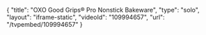 {
    "title": "OXO Good Grips&reg; Pro Nonstick Bakeware",
    "type": "solo",
    "layout": "iframe-static",
    "videoId": "109994657",
    "url": "\/tvpembed\/109994657"
}